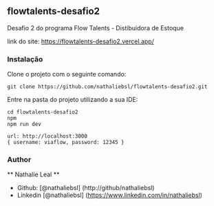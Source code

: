 ## flowtalents-desafio2 

Desafio 2 do programa Flow Talents - Distibuidora de Estoque 

link do site:
https://flowtalents-desafio2.vercel.app/

### Instalação
Clone o projeto com o seguinte comando:

```
git clone https://github.com/nathaliebsl/flowtalents-desafio2.git
```

Entre na pasta do projeto utilizando a sua IDE:
```
cd flowtalents-desafio2
npm
npm run dev

url: http://localhost:3000
{ username: viaflow, password: 12345 }
```

### Author
** Nathalie Leal **
* Github: [@nathaliebsl] (http://github/nathaliebsl)
* Linkedin [@nathaliebsl] (https://www.linkedin.com/in/nathaliebsl)

